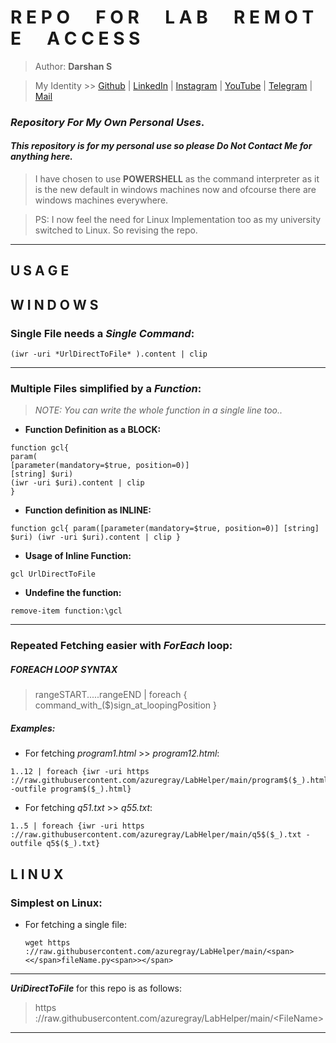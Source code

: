 # **R E P O &emsp; F O R &emsp; L A B &emsp; R E M O T E &emsp; A C C E S S**

> Author: **Darshan S**

> My Identity >>  [Github](https://github.com/azuregray/) | [LinkedIn](https://linkedin.com/in/arcticblue/) | [Instagram](https://instagram.com/thedarshgowda/) | [YouTube](https://www.youtube.com/@pantoneblue/) | [Telegram](https://t.me/adobegreen/) | [Mail](mailto:d7gowda@gmail.com)


### *Repository For My Own Personal Uses*.
#### *This repository is for my personal use so please Do Not Contact Me for anything here.*

> I have chosen to use **POWERSHELL** as the command interpreter as it is the new default in windows machines now and ofcourse there are windows machines everywhere.

> PS: I now feel the need for Linux Implementation too as my university switched to Linux. So revising the repo.

---
## **U S A G E**

## **W I N D O W S**

### Single File needs a *Single Command*:
```
(iwr -uri *UrlDirectToFile* ).content | clip
```
---
### Multiple Files simplified by a *Function*:
> _NOTE: You can write the whole function in a single line too.._

- **Function Definition as a BLOCK:**
```
function gcl{
param(
[parameter(mandatory=$true, position=0)]
[string] $uri)
(iwr -uri $uri).content | clip
}
```
- **Function definition as INLINE:**
```
function gcl{ param([parameter(mandatory=$true, position=0)] [string] $uri) (iwr -uri $uri).content | clip }
```

- **Usage of Inline Function:**
```
gcl UrlDirectToFile
```

- **Undefine the function:**
```
remove-item function:\gcl
```
---
### Repeated Fetching easier with _ForEach_ loop:

##### FOREACH LOOP SYNTAX

> rangeSTART.....rangeEND | foreach { command_with_($)sign_at_loopingPosition }

##### Examples: 
- For fetching _program1.html_ >> _program12.html_:
```
1..12 | foreach {iwr -uri https​://raw.githubusercontent.com/azuregray/LabHelper/main/program$($_).html -outfile program$($_).html}
```
- For fetching _q51.txt_ >> _q55.txt_:
```
1..5 | foreach {iwr -uri https​://raw.githubusercontent.com/azuregray/LabHelper/main/q5$($_).txt -outfile q5$($_).txt}
```

## **L I N U  X**

### Simplest on Linux:
- For fetching a single file:
  ```
  wget https​://raw.githubusercontent.com/azuregray/LabHelper/main/<span><</span>fileName.py<span>></span>
  ```

---
 _**UriDirectToFile**_ for this repo is as follows:

> https​://raw.githubusercontent.com/azuregray/LabHelper/main/<span><</span>FileName<span>></span>

---


